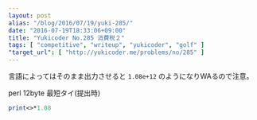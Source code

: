 ```yaml
---
layout: post
alias: "/blog/2016/07/19/yuki-285/"
date: "2016-07-19T18:33:06+09:00"
title: "Yukicoder No.285 消費税２"
tags: [ "competitive", "writeup", "yukicoder", "golf" ]
"target_url": [ "http://yukicoder.me/problems/no/285" ]
---
```


言語によってはそのまま出力させると `1.08e+12` のようになりWAるので注意。

perl 12byte 最短タイ(提出時)

``` perl
print<>*1.08
```
